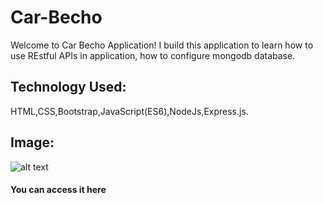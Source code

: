 # Car-Becho
  Welcome to Car Becho Application! I build this application to learn how to use REstful APIs in application, how to configure mongodb database.
## Technology Used:
HTML,CSS,Bootstrap,JavaScript(ES6),NodeJs,Express.js.

## Image:
![alt text](image/)

#### You can access it here 

